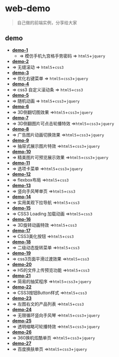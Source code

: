 # web-demo

> 自己做的前端实例，分享给大家

## demo

- **[demo-1](https://github.com/vxhly/web-demo/tree/master/demo-1)**
  -  => 模仿手机九宫格手势密码 => `html5`+`jquery`
-  **[demo-2](https://github.com/vxhly/web-demo/tree/master/demo-2)**
  -  => 无缝滚动 => `html5`+`css3`
-  **[demo-3](https://github.com/vxhly/web-demo/tree/master/demo-3)**
  -  => 优化右键菜单 => `html5`+`css3`+`jquery`
-  **[demo-4](https://github.com/vxhly/web-demo/tree/master/demo-4)**
  -  => css3 自定义滚动条 => `html5`+`css3`
-  **[demo-5](https://github.com/vxhly/web-demo/tree/master/demo-5)**
  -  => 随机动画 => `html5`+`css3`+`jquery`
-  **[demo-6](https://github.com/vxhly/web-demo/tree/master/demo-6)**
  -  => 3D侧翻切图效果 =>`html5`+`css3`+`jquery`
-  **[demo-7](https://github.com/vxhly/web-demo/tree/master/demo-7)**
  -  => 3D侧翻图片可点击轮播特效 =>`html5`+`css3`+`jquery`
-  **[demo-8](https://github.com/vxhly/web-demo/tree/master/demo-8)**
  -  => 广告图片动画切换效果 =>`html5`+`css3`+`jquery`
-  **[demo-9](https://github.com/vxhly/web-demo/tree/master/demo-9)**
  -  => 抽屉式展示图片特效 =>`html5`+`css3`+`jquery`
-  **[demo-10](https://github.com/vxhly/web-demo/tree/master/demo-10)**
  -  => 精美图片可预览展示效果 =>`html5`+`css3`+`jquery`
-  **[demo-11](https://github.com/vxhly/web-demo/tree/master/demo-11)**
  -  => 选项卡菜单 =>`html5`+`css3`+`jquery`
-  **[demo-12](https://github.com/vxhly/web-demo/tree/master/demo-12)**
  -  => flexbox布局 =>`html5`+`css3`
-  **[demo-13](https://github.com/vxhly/web-demo/tree/master/demo-13)**
  -  => 竖向手风琴单页 =>`html5`+`css3`
-  **[demo-14](https://github.com/vxhly/web-demo/tree/master/demo-14)**
  -  => 实用美观下拉导航 =>`html5`+`css3`
-  **[demo-15](https://github.com/vxhly/web-demo/tree/master/demo-15)**
  -  => CSS3 Loading 加载动画 =>`html5`+`css3`
-  **[demo-16](https://github.com/vxhly/web-demo/tree/master/demo-16)**
-  => 3D旋转动画特效 =>`html5`+`css3`
-  **[demo-17](https://github.com/vxhly/web-demo/tree/master/demo-17)**
  -  => CSS3美化按钮 =>`html5`+`css3`
-  **[demo-18](https://github.com/vxhly/web-demo/tree/master/demo-18)**
  -  => 二级动态旋转菜单 =>`html5`+`css3`
-  **[demo-19](https://github.com/vxhly/web-demo/tree/master/demo-19)**
  -  => css3页面平滑过渡效果 =>`html5`+`css3`
-  **[demo-20](https://github.com/vxhly/web-demo/tree/master/demo-20)**
  -  => H5的文件上传预览功能 =>`html5`+`css3`
-  **[demo-21](https://github.com/vxhly/web-demo/tree/master/demo-21)**
  -  => 简易的抽奖程序 =>`html5`+`css3`+`jquery`
-  **[demo-22](https://github.com/vxhly/web-demo/tree/master/demo-22)**
  -  => CSS3按钮Button样式 =>`html5`+`css3`
-  **[demo-23](https://github.com/vxhly/web-demo/tree/master/demo-23)**
  -  => 左图右文的产品列表 =>`html5`+`css3`
-  **[demo-24](https://github.com/vxhly/web-demo/tree/master/demo-24)**
  -  => 无限循环竖向手风琴 =>`html5`+`css3`+`jquery`
-  **[demo-25](https://github.com/vxhly/web-demo/tree/master/demo-25)**
  -  => 透明缩略可轮播特效 =>`html5`+`css3`+`jquery`
-  **[demo-26](https://github.com/vxhly/web-demo/tree/master/demo-26)**
  -  => 360换机炫酷单页 =>`html5`+`css3`+`jquery`
-  **[demo-27](https://github.com/vxhly/web-demo/tree/master/demo-27)**
  -  => 百度换肤单页 =>`html5`+`css3`+`jquery`
